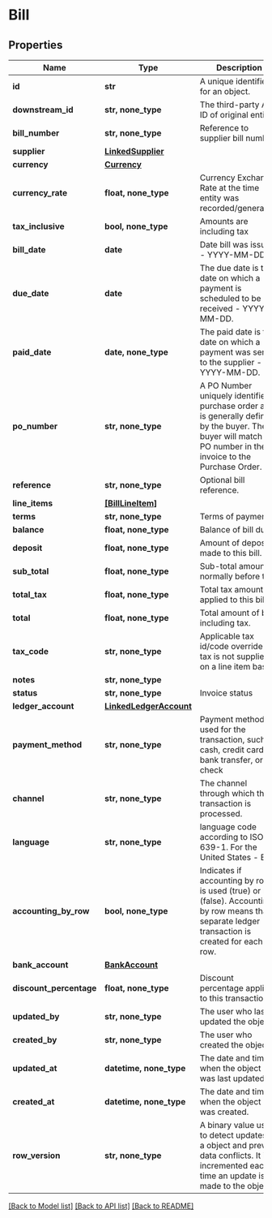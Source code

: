 # Bill


## Properties
Name | Type | Description | Notes
------------ | ------------- | ------------- | -------------
**id** | **str** | A unique identifier for an object. | [optional] [readonly] 
**downstream_id** | **str, none_type** | The third-party API ID of original entity | [optional] [readonly] 
**bill_number** | **str, none_type** | Reference to supplier bill number | [optional] 
**supplier** | [**LinkedSupplier**](LinkedSupplier.md) |  | [optional] 
**currency** | [**Currency**](Currency.md) |  | [optional] 
**currency_rate** | **float, none_type** | Currency Exchange Rate at the time entity was recorded/generated. | [optional] 
**tax_inclusive** | **bool, none_type** | Amounts are including tax | [optional] 
**bill_date** | **date** | Date bill was issued - YYYY-MM-DD. | [optional] 
**due_date** | **date** | The due date is the date on which a payment is scheduled to be received - YYYY-MM-DD. | [optional] 
**paid_date** | **date, none_type** | The paid date is the date on which a payment was sent to the supplier - YYYY-MM-DD. | [optional] 
**po_number** | **str, none_type** | A PO Number uniquely identifies a purchase order and is generally defined by the buyer. The buyer will match the PO number in the invoice to the Purchase Order. | [optional] 
**reference** | **str, none_type** | Optional bill reference. | [optional] 
**line_items** | [**[BillLineItem]**](BillLineItem.md) |  | [optional] 
**terms** | **str, none_type** | Terms of payment. | [optional] 
**balance** | **float, none_type** | Balance of bill due. | [optional] 
**deposit** | **float, none_type** | Amount of deposit made to this bill. | [optional] 
**sub_total** | **float, none_type** | Sub-total amount, normally before tax. | [optional] 
**total_tax** | **float, none_type** | Total tax amount applied to this bill. | [optional] 
**total** | **float, none_type** | Total amount of bill, including tax. | [optional] 
**tax_code** | **str, none_type** | Applicable tax id/code override if tax is not supplied on a line item basis. | [optional] 
**notes** | **str, none_type** |  | [optional] 
**status** | **str, none_type** | Invoice status | [optional] 
**ledger_account** | [**LinkedLedgerAccount**](LinkedLedgerAccount.md) |  | [optional] 
**payment_method** | **str, none_type** | Payment method used for the transaction, such as cash, credit card, bank transfer, or check | [optional] 
**channel** | **str, none_type** | The channel through which the transaction is processed. | [optional] 
**language** | **str, none_type** | language code according to ISO 639-1. For the United States - EN | [optional] 
**accounting_by_row** | **bool, none_type** | Indicates if accounting by row is used (true) or not (false). Accounting by row means that a separate ledger transaction is created for each row. | [optional] 
**bank_account** | [**BankAccount**](BankAccount.md) |  | [optional] 
**discount_percentage** | **float, none_type** | Discount percentage applied to this transaction. | [optional] 
**updated_by** | **str, none_type** | The user who last updated the object. | [optional] [readonly] 
**created_by** | **str, none_type** | The user who created the object. | [optional] [readonly] 
**updated_at** | **datetime, none_type** | The date and time when the object was last updated. | [optional] [readonly] 
**created_at** | **datetime, none_type** | The date and time when the object was created. | [optional] [readonly] 
**row_version** | **str, none_type** | A binary value used to detect updates to a object and prevent data conflicts. It is incremented each time an update is made to the object. | [optional] 

[[Back to Model list]](../../README.md#documentation-for-models) [[Back to API list]](../../README.md#documentation-for-api-endpoints) [[Back to README]](../../README.md)


